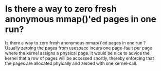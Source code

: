 
# Is there a way to zero fresh anonymous mmap()'ed pages in one run?

Is there a way to zero fresh anonymous mmap()'ed pages in one run ? Usually zeroing the pages from usespace incurs one page-fault per page where the kernel assigns a physical page. It would be nice to advice the kernel that a row of pages will be accessed shortly, thereby enforcing that the pages are allocated phyically and zeroed with one kernel-call.

        